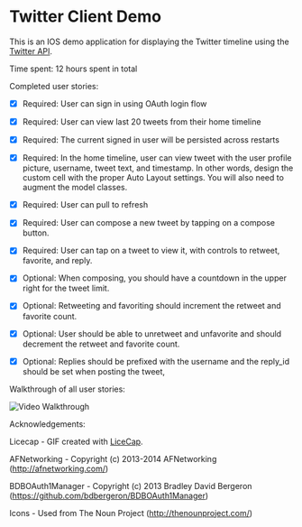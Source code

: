Twitter Client Demo
==================


This is an IOS demo application for displaying the Twitter timeline using the [Twitter API](https://dev.twitter.com/docs/api/1.1/overview).

Time spent: 12 hours spent in total

Completed user stories:

 * [x] Required: User can sign in using OAuth login flow
 * [x] Required: User can view last 20 tweets from their home timeline
 * [x] Required: The current signed in user will be persisted across restarts
 * [x] Required: In the home timeline, user can view tweet with the user profile picture, username, tweet text, and timestamp.  In other words, design the custom cell with the proper Auto Layout settings.  You will also need to augment the model classes.
 * [x] Required: User can pull to refresh
 * [x] Required: User can compose a new tweet by tapping on a compose button.
 * [x] Required: User can tap on a tweet to view it, with controls to retweet, favorite, and reply.
 * [x] Optional: When composing, you should have a countdown in the upper right for the tweet limit.
 * [x] Optional: Retweeting and favoriting should increment the retweet and favorite count.
 * [x] Optional: User should be able to unretweet and unfavorite and should decrement the retweet and favorite count.
 * [x] Optional: Replies should be prefixed with the username and the reply_id should be set when posting the tweet,


Walkthrough of all user stories:

![Video Walkthrough](twitterdemo.gif)



Acknowledgements:

 Licecap - GIF created with [LiceCap](http://www.cockos.com/licecap/).
 
 AFNetworking - Copyright (c) 2013-2014 AFNetworking (http://afnetworking.com/)
 
 BDBOAuth1Manager - Copyright (c) 2013 Bradley David Bergeron (https://github.com/bdbergeron/BDBOAuth1Manager)

 Icons - Used from The Noun Project (http://thenounproject.com/)
 

